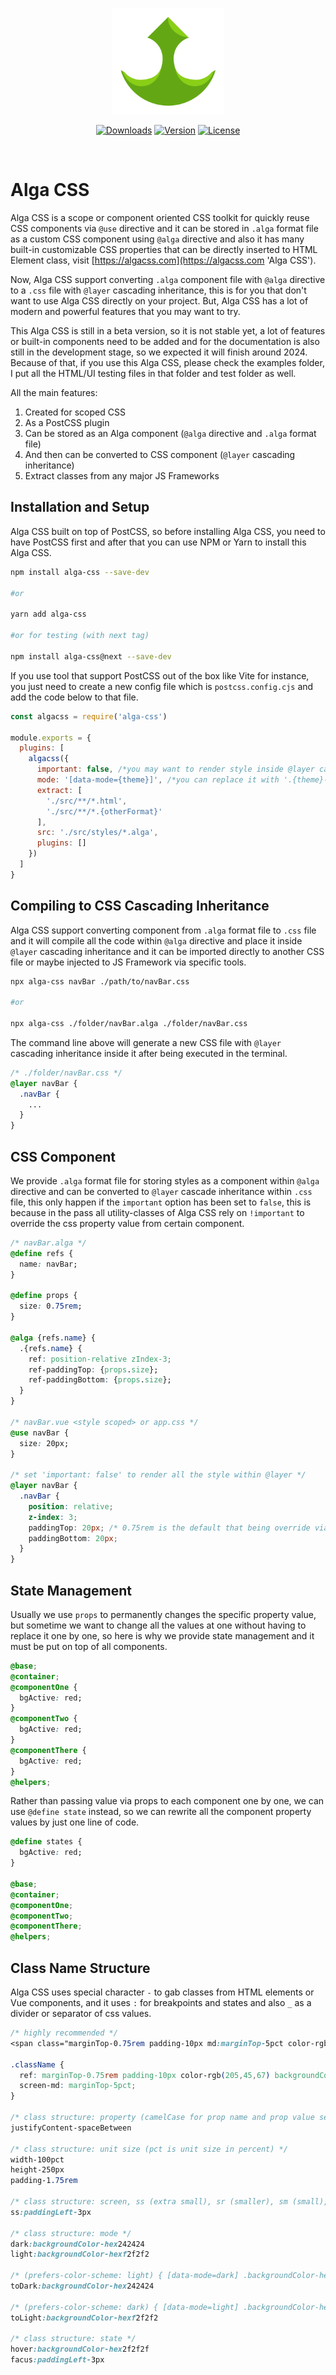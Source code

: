 <p align="center">
  <a href="https://algacss.tedir.dev" target="_blank" rel="noopener noreferrer">
    <img width="180" src="alga-css-logo.png" alt="Alga CSS logo">
  </a>
</p>

<p align="center">
  <a href="https://npmcharts.com/compare/alga-css?minimal=true"><img src="https://img.shields.io/npm/dm/alga-css.svg?sanitize=true" alt="Downloads"></a>
  <a href="https://www.npmjs.com/package/alga-css"><img src="https://img.shields.io/npm/v/alga-css.svg?sanitize=true" alt="Version"></a>
  <a href="https://www.npmjs.com/package/alga-css"><img src="https://img.shields.io/npm/l/alga-css.svg?sanitize=true" alt="License"></a>
</p>
<br/>

# Alga CSS
Alga CSS is a scope or component oriented CSS toolkit for quickly reuse CSS components via `@use` directive and it can be stored in `.alga` format file as a custom CSS component using `@alga` directive and also it has many built-in customizable CSS properties that can be directly inserted to HTML Element class, visit [https://algacss.com](https://algacss.com 'Alga CSS').

Now, Alga CSS support converting `.alga` component file with `@alga` directive to a `.css` file with `@layer` cascading inheritance, this is for you that don't want to use Alga CSS directly on your project. But, Alga CSS has a lot of modern and powerful features that you may want to try.

This Alga CSS is still in a beta version, so it is not stable yet, a lot of features or built-in components need to be added and for the documentation is also still in the development stage, so we expected it will finish around 2024. Because of that, if you use this Alga CSS, please check the examples folder, I put all the HTML/UI testing files in that folder and test folder as well.

All the main features:
1. Created for scoped CSS
2. As a PostCSS plugin
3. Can be stored as an Alga component (`@alga` directive and `.alga` format file)
4. And then can be converted to CSS component (`@layer` cascading inheritance)
5. Extract classes from any major JS Frameworks

## Installation and Setup
Alga CSS built on top of PostCSS, so before installing Alga CSS, you need to have PostCSS first and after that you can use NPM or Yarn to install this Alga CSS.

```sh
npm install alga-css --save-dev

#or

yarn add alga-css

#or for testing (with next tag)

npm install alga-css@next --save-dev
```

If you use tool that support PostCSS out of the box like Vite for instance, you just need to create a new config file which is `postcss.config.cjs` and add the code below to that file.

```js
const algacss = require('alga-css')

module.exports = {
  plugins: [
    algacss({
      important: false, /*you may want to render style inside @layer cascading inheritance*/
      mode: '[data-mode={theme}]', /*you can replace it with '.{theme}-mode' */
      extract: [
        './src/**/*.html', 
        './src/**/*.{otherFormat}'
      ],
      src: './src/styles/*.alga',
      plugins: []
    })
  ]
}
```

## Compiling to CSS Cascading Inheritance
Alga CSS support converting component from `.alga` format file to `.css` file and it will compile all the code within `@alga` directive and place it inside `@layer` cascading inheritance and it can be imported directly to another CSS file or maybe injected to JS Framework via specific tools.

```sh
npx alga-css navBar ./path/to/navBar.css

#or

npx alga-css ./folder/navBar.alga ./folder/navBar.css
```

The command line above will generate a new CSS file with `@layer` cascading inheritance inside it after being executed in the terminal.

```css
/* ./folder/navBar.css */
@layer navBar {
  .navBar {
    ...
  }
}
```

## CSS Component
We provide `.alga` format file for storing styles as a component within `@alga` directive and can be converted to `@layer` cascade inheritance within `.css` file, this only happen if the `important` option has been set to `false`, this is because in the pass all utility-classes of Alga CSS rely on `!important` to override the css property value from certain component.

```css
/* navBar.alga */
@define refs {
  name: navBar;
}

@define props {
  size: 0.75rem;
}

@alga {refs.name} {
  .{refs.name} {
    ref: position-relative zIndex-3;
    ref-paddingTop: {props.size};
    ref-paddingBottom: {props.size};
  }
}

/* navBar.vue <style scoped> or app.css */
@use navBar {
  size: 20px;
}

/* set 'important: false' to render all the style within @layer */
@layer navBar {
  .navBar {
    position: relative;
    z-index: 3;
    paddingTop: 20px; /* 0.75rem is the default that being override via props */
    paddingBottom: 20px;
  }
}
```

## State Management
Usually we use `props` to permanently changes the specific property value, but sometime we want to change all the values at one without having to replace it one by one, so here is why we provide state management and it must be put on top of all components.

```css
@base;
@container;
@componentOne {
  bgActive: red;
}
@componentTwo {
  bgActive: red;
}
@componentThere {
  bgActive: red;
}
@helpers;
```

Rather than passing value via props to each component one by one, we can use `@define state` instead, so we can rewrite all the component property values by just one line of code.

```css
@define states {
  bgActive: red;
}

@base;
@container;
@componentOne;
@componentTwo;
@componentThere;
@helpers;
```

## Class Name Structure
Alga CSS uses special character `-` to gab classes from HTML elements or Vue components, and it uses `:` for breakpoints and states and also `_` as a divider or separator of css values.

```css
/* highly recommended */
<span class="marginTop-0.75rem padding-10px md:marginTop-5pct color-rgb(205,45,67) backgroundColor-hexfff"></span>

.className {
  ref: marginTop-0.75rem padding-10px color-rgb(205,45,67) backgroundColor-hexfff;
  screen-md: marginTop-5pct;
}

/* class structure: property (camelCase for prop name and prop value separated by - or dash) */
justifyContent-spaceBetween

/* class structure: unit size (pct is unit size in percent) */
width-100pct
height-250px
padding-1.75rem

/* class structure: screen, ss (extra small), sr (smaller), sm (small), md (medium), lg (large), lr (larger), ls (largest), wd (wide), wr (wider) */
ss:paddingLeft-3px

/* class structure: mode */
dark:backgroundColor-hex242424
light:backgroundColor-hexf2f2f2

/* (prefers-color-scheme: light) { [data-mode=dark] .backgroundColor-hex242424 {} } */
toDark:backgroundColor-hex242424

/* (prefers-color-scheme: dark) { [data-mode=light] .backgroundColor-hexf2f2f2 {} } */
toLight:backgroundColor-hexf2f2f2

/* class structure: state */
hover:backgroundColor-hex2f2f2f
facus:paddingLeft-3px
```


